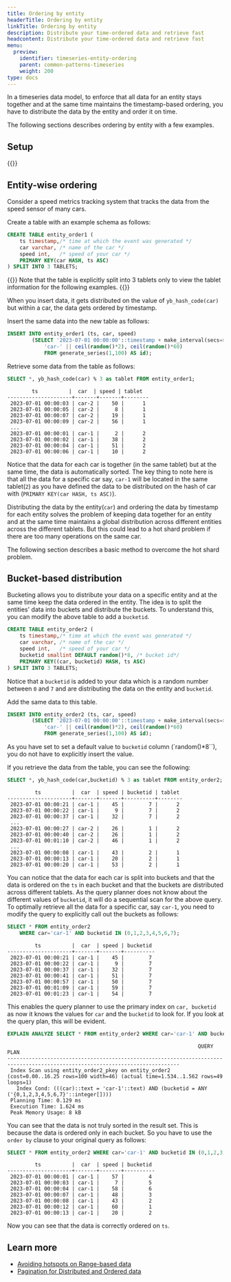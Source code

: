 ```yaml
---
title: Ordering by entity
headerTitle: Ordering by entity
linkTitle: Ordering by entity
description: Distribute your time-ordered data and retrieve fast
headcontent: Distribute your time-ordered data and retrieve fast
menu:
  preview:
    identifier: timeseries-entity-ordering
    parent: common-patterns-timeseries
    weight: 200
type: docs
---
```



In a timeseries data model, to enforce that all data for an entity stays together and at the same time maintains the timestamp-based ordering, you have to distribute the data by the entity and order it on time.

The following sections describes ordering by entity with a few examples.

## Setup

{{<cluster-setup-tabs>}}

## Entity-wise ordering

Consider a speed metrics tracking system that tracks the data from the speed sensor of many cars.

Create a table with an example schema as follows:

```sql
CREATE TABLE entity_order1 (
    ts timestamp,/* time at which the event was generated */
    car varchar, /* name of the car */
    speed int,   /* speed of your car */
    PRIMARY KEY(car HASH, ts ASC)
) SPLIT INTO 3 TABLETS;
```

{{<note>}} Note that the table is explicitly split into 3 tablets only to view the tablet information for the following examples. {{</note>}}

When you insert data, it gets distributed on the value of `yb_hash_code(car)` but within a car, the data gets ordered by timestamp.

Insert the same data into the new table as follows:

```sql
INSERT INTO entity_order1 (ts, car, speed)
        (SELECT '2023-07-01 00:00:00'::timestamp + make_interval(secs=>id),
            'car-' || ceil(random()*2), ceil(random()*60)
            FROM generate_series(1,100) AS id);
```

Retrieve some data from the table as follows:

```sql
SELECT *, yb_hash_code(car) % 3 as tablet FROM entity_order1;
```

```output
        ts          |  car  | speed | tablet
---------------------+-------+-------+--------
 2023-07-01 00:00:03 | car-2 |    50 |      1
 2023-07-01 00:00:05 | car-2 |     8 |      1
 2023-07-01 00:00:07 | car-2 |    19 |      1
 2023-07-01 00:00:09 | car-2 |    56 |      1
 ...
 2023-07-01 00:00:01 | car-1 |     2 |      2
 2023-07-01 00:00:02 | car-1 |    38 |      2
 2023-07-01 00:00:04 | car-1 |    51 |      2
 2023-07-01 00:00:06 | car-1 |    10 |      2
```

Notice that the data for each car is together (in the same tablet) but at the same time, the data is automatically sorted. The key thing to note here is that all the data for a specific car say, `car-1` will be located in the same tablet(`2`) as you have defined the data to be distributed on the hash of car with (`PRIMARY KEY(car HASH, ts ASC)`).

Distributing the data by the entity(`car`) and ordering the data by timestamp for each entity solves the problem of keeping data together for an entity and at the same time maintains a global distribution across different entities across the different tablets. But this could lead to a hot shard problem if there are too many operations on the same car.

The following section describes a basic method to overcome the hot shard problem.

## Bucket-based distribution

Bucketing allows you to distribute your data on a specific entity and at the same time keep the data ordered in the entity. The idea is to split the entities' data into buckets and distribute the buckets. To understand this, you can modify the above table to add a `bucketid`.

```sql
CREATE TABLE entity_order2 (
    ts timestamp,/* time at which the event was generated */
    car varchar, /* name of the car */
    speed int,   /* speed of your car */
    bucketid smallint DEFAULT random()*8, /* bucket id*/
    PRIMARY KEY((car, bucketid) HASH, ts ASC)
) SPLIT INTO 3 TABLETS;
```

Notice that a `bucketid` is added to your data which is a random number between `0` and `7` and are distributing the data on the entity and `bucketid`.

Add the same data to this table.

```sql
INSERT INTO entity_order2 (ts, car, speed)
        (SELECT '2023-07-01 00:00:00'::timestamp + make_interval(secs=>id),
            'car-' || ceil(random()*2), ceil(random()*60)
            FROM generate_series(1,100) AS id);
```

As you have set to set a default value to `bucketid` column (`random()*8``),  you do not have to explicitly insert the value.

If you retrieve the data from the table, you can see the following:

```sql
SELECT *, yb_hash_code(car,bucketid) % 3 as tablet FROM entity_order2;
```

```output
         ts          |  car  | speed | bucketid | tablet
---------------------+-------+-------+----------+--------
 2023-07-01 00:00:21 | car-1 |    45 |        7 |      2
 2023-07-01 00:00:22 | car-1 |     9 |        7 |      2
 2023-07-01 00:00:37 | car-1 |    32 |        7 |      2
 ...
 2023-07-01 00:00:27 | car-2 |    26 |        1 |      2
 2023-07-01 00:00:40 | car-2 |    26 |        1 |      2
 2023-07-01 00:01:10 | car-2 |    46 |        1 |      2
 ...
 2023-07-01 00:00:08 | car-1 |    43 |        2 |      1
 2023-07-01 00:00:13 | car-1 |    20 |        2 |      1
 2023-07-01 00:00:20 | car-1 |    53 |        2 |      1
```

You can notice that the data for each car is split into buckets and that the data is ordered on the `ts` in each bucket and that the buckets are distributed across different tablets. As the query planner does not know about the different values of `bucketid`, it will do a sequential scan for the above query. To optimally retrieve all the data for a specific car, say `car-1`, you need to modify the query to explicitly call out the buckets as follows:

```sql
SELECT * FROM entity_order2
    WHERE car='car-1' AND bucketid IN (0,1,2,3,4,5,6,7);
```

```output
         ts          |  car  | speed | bucketid
---------------------+-------+-------+----------
 2023-07-01 00:00:21 | car-1 |    45 |        7
 2023-07-01 00:00:22 | car-1 |     9 |        7
 2023-07-01 00:00:37 | car-1 |    32 |        7
 2023-07-01 00:00:41 | car-1 |    51 |        7
 2023-07-01 00:00:57 | car-1 |    50 |        7
 2023-07-01 00:01:09 | car-1 |    59 |        7
 2023-07-01 00:01:23 | car-1 |    54 |        7
```

This enables the query planner to use the primary index on `car, bucketid` as now it knows the values for `car` and the `bucketid` to look for. If you look at the query plan, this will be evident.

```sql
EXPLAIN ANALYZE SELECT * FROM entity_order2 WHERE car='car-1' AND bucketid IN (0,1,2,3,4,5,6,7);
```

```sql{.nocopy}
                                                              QUERY PLAN
------------------------------------------------------------------------------------------------------------------------------
 Index Scan using entity_order2_pkey on entity_order2  (cost=0.00..16.25 rows=100 width=46) (actual time=1.534..1.562 rows=49 loops=1)
   Index Cond: (((car)::text = 'car-1'::text) AND (bucketid = ANY ('{0,1,2,3,4,5,6,7}'::integer[])))
 Planning Time: 0.129 ms
 Execution Time: 1.624 ms
 Peak Memory Usage: 8 kB
```

You can see that the data is not truly sorted in the result set. This is because the data is ordered only in each bucket. So you have to use the `order by` clause to your original query as follows:

```sql
SELECT * FROM entity_order2 WHERE car='car-1' AND bucketid IN (0,1,2,3,4,5,6,7) ORDER BY ts ASC;
```

```output
         ts          |  car  | speed | bucketid
---------------------+-------+-------+----------
 2023-07-01 00:00:01 | car-1 |    57 |        4
 2023-07-01 00:00:03 | car-1 |     7 |        5
 2023-07-01 00:00:04 | car-1 |    58 |        6
 2023-07-01 00:00:07 | car-1 |    48 |        3
 2023-07-01 00:00:08 | car-1 |    43 |        2
 2023-07-01 00:00:12 | car-1 |    60 |        1
 2023-07-01 00:00:13 | car-1 |    20 |        2
```

Now you can see that the data is correctly ordered on `ts`.

## Learn more

- [Avoiding hotspots on Range-based data](https://www.yugabyte.com/blog/distributed-databases-hotspots-range-based-indexes/)
- [Pagination for Distributed and Ordered data](https://www.yugabyte.com/blog/optimize-pagination-distributed-data-maintain-ordering/)
